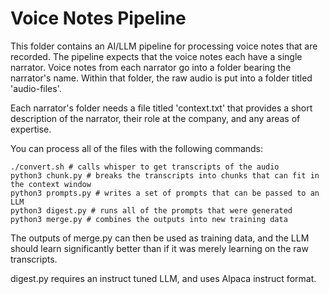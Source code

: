 # Voice Notes Pipeline

This folder contains an AI/LLM pipeline for processing voice notes that are
recorded. The pipeline expects that the voice notes each have a single
narrator. Voice notes from each narrator go into a folder bearing the
narrator's name. Within that folder, the raw audio is put into a folder titled
'audio-files'.

Each narrator's folder needs a file titled 'context.txt' that provides a short
description of the narrator, their role at the company, and any areas of
expertise.

You can process all of the files with the following commands:
```
./convert.sh # calls whisper to get transcripts of the audio
python3 chunk.py # breaks the transcripts into chunks that can fit in the context window
python3 prompts.py # writes a set of prompts that can be passed to an LLM
python3 digest.py # runs all of the prompts that were generated
python3 merge.py # combines the outputs into new training data
```

The outputs of merge.py can then be used as training data, and the LLM should
learn significantly better than if it was merely learning on the raw
transcripts.

digest.py requires an instruct tuned LLM, and uses Alpaca instruct format.
